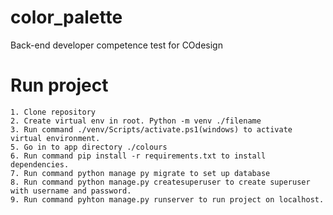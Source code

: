 # color_palette
Back-end developer competence test for COdesign

# Run project
    1. Clone repository
    2. Create virtual env in root. Python -m venv ./filename
    3. Run command ./venv/Scripts/activate.ps1(windows) to activate virtual environment.
    5. Go in to app directory ./colours
    6. Run command pip install -r requirements.txt to install dependencies.
    7. Run command python manage py migrate to set up database 
    8. Run command python manage.py createsuperuser to create superuser with username and password.
    9. Run command pyhton manage.py runserver to run project on localhost.

